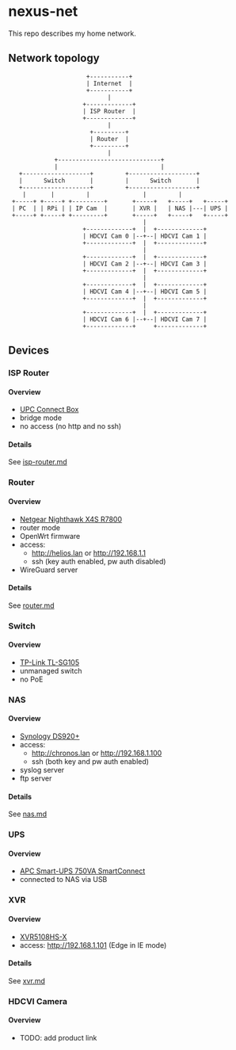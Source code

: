 # nexus-net

This repo describes my home network.

## Network topology


```
                      +-----------+
                      | Internet  |
                      +-----------+
                            |
                     +-------------+
                     | ISP Router  |
                     +-------------+
                            |
                       +---------+
                       | Router  |
                       +---------+
                            |
             +-----------------------------+
             |                             |
   +-------------------+         +-------------------+
   |      Switch       |         |      Switch       |
   +-------------------+         +-------------------+
    |       |         |               |         |
 +-----+ +-----+ +---------+       +-----+   +-----+   +-----+
 | PC  | | RPi | | IP Cam  |       | XVR |   | NAS |---| UPS |
 +-----+ +-----+ +---------+       +-----+   +-----+   +-----+
                                      |
                     +-------------+  |  +-------------+
                     | HDCVI Cam 0 |--+--| HDCVI Cam 1 |
                     +-------------+  |  +-------------+
                                      |
                     +-------------+  |  +-------------+
                     | HDCVI Cam 2 |--+--| HDCVI Cam 3 |
                     +-------------+  |  +-------------+
                                      |
                     +-------------+  |  +-------------+
                     | HDCVI Cam 4 |--+--| HDCVI Cam 5 |
                     +-------------+  |  +-------------+
                                      |
                     +-------------+  |  +-------------+
                     | HDCVI Cam 6 |--+--| HDCVI Cam 7 |
                     +-------------+     +-------------+
```

## Devices

### ISP Router

#### Overview

- [UPC Connect Box](https://www.google.com/url?sa=t&rct=j&q=&esrc=s&source=web&cd=&cad=rja&uact=8&ved=2ahUKEwi82ZWt6q2DAxWY_bsIHUgUAiQQFnoECBIQAQ&url=https%3A%2F%2Fwww.upc.ch%2Fpdf%2Fsupport%2Fen%2Fmanuals%2Finternet%2Fconnectbox%2Fconnect-box-manual.pdf&usg=AOvVaw1POAA5CCxkLlS9mlO_BAVz&opi=89978449)
- bridge mode
- no access (no http and no ssh)

#### Details

See [isp-router.md](isp-router.md)

### Router

#### Overview

- [Netgear Nighthawk X4S R7800](https://www.netgear.com/home/wifi/routers/r7800/)
- router mode
- OpenWrt firmware
- access:
  - http://helios.lan or http://192.168.1.1
  - ssh (key auth enabled, pw auth disabled)
- WireGuard server

#### Details

See [router.md](router.md)

### Switch

#### Overview

- [TP-Link TL-SG105](https://www.tp-link.com/hu/business-networking/unmanaged-switch/tl-sg105/)
- unmanaged switch
- no PoE

### NAS

#### Overview

- [Synology DS920+](https://global.download.synology.com/download/Document/Hardware/DataSheet/DiskStation/20-year/DS920+/enu/Synology_DS920_Plus_Data_Sheet_enu.pdf)
- access:
  - http://chronos.lan or http://192.168.1.100
  - ssh (both key and pw auth enabled)
- syslog server
- ftp server

#### Details

See [nas.md](nas.md)

### UPS

#### Overview

- [APC Smart-UPS 750VA SmartConnect](https://www.apc.com/shop/hr/en/products/APC-Smart-UPS-Line-Interactive-750VA-Tower-230V-6x-IEC-C13-outlets-SmartConnect-Port-SmartSlot-AVR-LCD/P-SMT750IC)
- connected to NAS via USB

### XVR

#### Overview

- [XVR5108HS-X](https://www.dahuasecurity.com/asset/upload/uploads/soft/20200529/XVR5108-16HS-X_Datasheet_20200529.pdf)
- access: http://192.168.1.101 (Edge in IE mode)

#### Details

See [xvr.md](xvr.md)

### HDCVI Camera

#### Overview

- TODO: add product link
